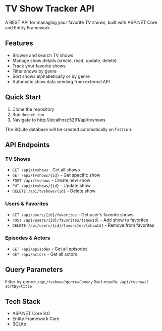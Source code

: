 # TV Show Tracker API

A REST API for managing your favorite TV shows, built with ASP.NET Core and Entity Framework.

## Features

- Browse and search TV shows
- Manage show details (create, read, update, delete)
- Track your favorite shows
- Filter shows by genre
- Sort shows alphabetically or by genre
- Automatic show data seeding from external API

## Quick Start

1. Clone the repository
2. Run `dotnet run` 
3. Navigate to http://localhost:5291/api/tvshows

The SQLite database will be created automatically on first run.

## API Endpoints

### TV Shows
- `GET /api/tvshows` - Get all shows
- `GET /api/tvshows/{id}` - Get specific show
- `POST /api/tvshows` - Create new show
- `PUT /api/tvshows/{id}` - Update show
- `DELETE /api/tvshows/{id}` - Delete show

### Users & Favorites  
- `GET /api/users/{id}/favorites` - Get user's favorite shows
- `POST /api/users/{id}/favorites/{showId}` - Add show to favorites
- `DELETE /api/users/{id}/favorites/{showId}` - Remove from favorites

### Episodes & Actors
- `GET /api/episodes` - Get all episodes
- `GET /api/actors` - Get all actors

## Query Parameters

Filter by genre: `/api/tvshows?genre=Comedy`
Sort results: `/api/tvshows?sortBy=title`

## Tech Stack

- ASP.NET Core 8.0
- Entity Framework Core
- SQLite
